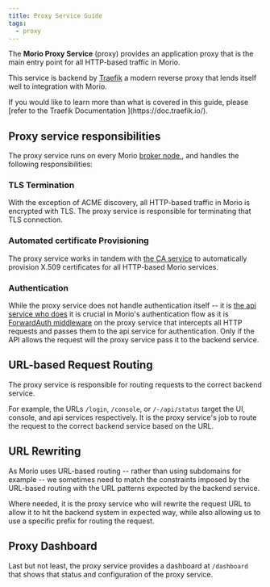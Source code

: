 ```yaml
---
title: Proxy Service Guide
tags:
  - proxy
---
```


The **Morio Proxy Service** (proxy) provides an application proxy that
is the main entry point for all HTTP-based traffic in Morio.

This service is backend by [Traefik](https://traefik.io/traefik/) a
modern reverse proxy that lends itself well to integration with Morio.

<Related>
If you would like to learn more than what is covered in this guide, 
please [refer to the Traefik Documentation
](https://doc.traefik.io/).
</Related>

## Proxy service responsibilities

The proxy service runs on every Morio [broker node
](/docs/reference/terminology/broker-node/), and handles the following
responsibilities:

### TLS Termination

With the exception of ACME discovery, all HTTP-based traffic in Morio
is encrypted with TLS. The proxy service is responsible for terminating
that TLS connection.

### Automated certificate Provisioning

The proxy service works in tandem with [the CA
service](/docs/guides/services/ca) to automatically provision X.509
certificates for all HTTP-based Morio services.

### Authentication

While the proxy service does not handle authentication itself -- it is [the
api service who does](/docs/guides/services/api) it is crucial in Morio's
authentication flow as it is [ForwardAuth
middleware](https://doc.traefik.io/traefik/middlewares/http/forwardauth/) on
the proxy service that intercepts all HTTP requests and passes them to the api
service for authentication. Only if the API allows the request will the proxy
service pass it to the backend service.

## URL-based Request Routing

The proxy service is responsible for routing requests to the correct backend service.

For example, the URLs `/login`, `/console`, or `/-/api/status` target the UI,
console, and api services respectively. It is the proxy service's job to route
the request to the correct backend service based on the URL.

## URL Rewriting

As Morio uses URL-based routing -- rather than using subdomains for example --
we sometimes need to match the constraints imposed by the URL-based routing
with the URL patterns expected by the backend service.

Where needed, it is the proxy service who will rewrite the request URL to
allow it to hit the backend system in expected way, while also allowing us to
use a specific prefix for routing the request.

## Proxy Dashboard

Last but not least, the proxy service provides a dashboard at `/dashboard`
that shows that status and configuration of the proxy service.
